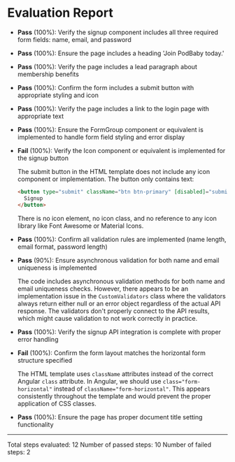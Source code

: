 # Evaluation Report

- **Pass** (100%): Verify the signup component includes all three required form fields: name, email, and password
  
- **Pass** (100%): Ensure the page includes a heading 'Join PodBaby today.'
  
- **Pass** (100%): Verify the page includes a lead paragraph about membership benefits
  
- **Pass** (100%): Confirm the form includes a submit button with appropriate styling and icon
  
- **Pass** (100%): Verify the page includes a link to the login page with appropriate text
  
- **Pass** (100%): Ensure the FormGroup component or equivalent is implemented to handle form field styling and error display
  
- **Fail** (100%): Verify the Icon component or equivalent is implemented for the signup button
  
  The submit button in the HTML template does not include any icon component or implementation. The button only contains text:
  
  ```html
  <button type="submit" className="btn btn-primary" [disabled]="submitting">
    Signup
  </button>
  ```
  
  There is no icon element, no icon class, and no reference to any icon library like Font Awesome or Material Icons.

- **Pass** (100%): Confirm all validation rules are implemented (name length, email format, password length)
  
- **Pass** (90%): Ensure asynchronous validation for both name and email uniqueness is implemented
  
  The code includes asynchronous validation methods for both name and email uniqueness checks. However, there appears to be an implementation issue in the `CustomValidators` class where the validators always return either null or an error object regardless of the actual API response. The validators don't properly connect to the API results, which might cause validation to not work correctly in practice.

- **Pass** (100%): Verify the signup API integration is complete with proper error handling
  
- **Fail** (100%): Confirm the form layout matches the horizontal form structure specified
  
  The HTML template uses `className` attributes instead of the correct Angular `class` attribute. In Angular, we should use `class="form-horizontal"` instead of `className="form-horizontal"`. This appears consistently throughout the template and would prevent the proper application of CSS classes.

- **Pass** (100%): Ensure the page has proper document title setting functionality

---

Total steps evaluated: 12
Number of passed steps: 10
Number of failed steps: 2
